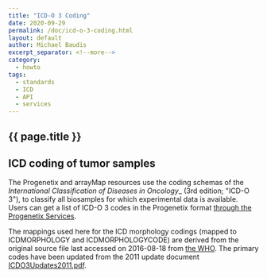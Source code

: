 ```yaml
---
title: "ICD-O 3 Coding"
date: 2020-09-29
permalink: /doc/icd-o-3-coding.html
layout: default
author: Michael Baudis
excerpt_separator: <!--more-->
category:
  - howto
tags:
  - standards
  - ICD
  - API
  - services
---
```


## {{ page.title }}

## ICD coding of tumor samples

The Progenetix and arrayMap resources use the coding schemas of the _International Classification of Diseases in Oncology__ (3rd edition; "ICD-O 3"), to classify all biosamples for which experimental data is available. Users can get a list of ICD-O 3 codes in the Progenetix format [through the Progenetix Services](http://progenetix.org/services/).

<!--more-->

The mappings used here for the ICD morphology codings (mapped to ICDMORPHOLOGY and ICDMORPHOLOGYCODE) are derived from the original source file last accessed on 2016-08-18 from [the WHO](http://apps.who.int/classifications/icd/adaptations/oncology/en/index.html). The primary codes have been updated from the 2011 update document [ICDO3Updates2011.pdf](http://www.who.int/classifications/icd/updates/ICDO3Updates2011.pdf).


<!-- / CONTENT -->
